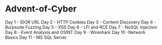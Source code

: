 # Advent-of-Cyber

Day 1 - IDOR URL
Day 2 - HTTP Cookies
Day 3 - Content Discovery
Day 4 - Burpsuite Fuzzing
Day 5 - XSS
Day 6 - LFI and RCE
Day 7 - NoSQL Injection
Day 8 - Event Analysis and OSINT
Day 9 - Wireshark
Day 10 -Network Basics
Day 11 - MS SQL Server
